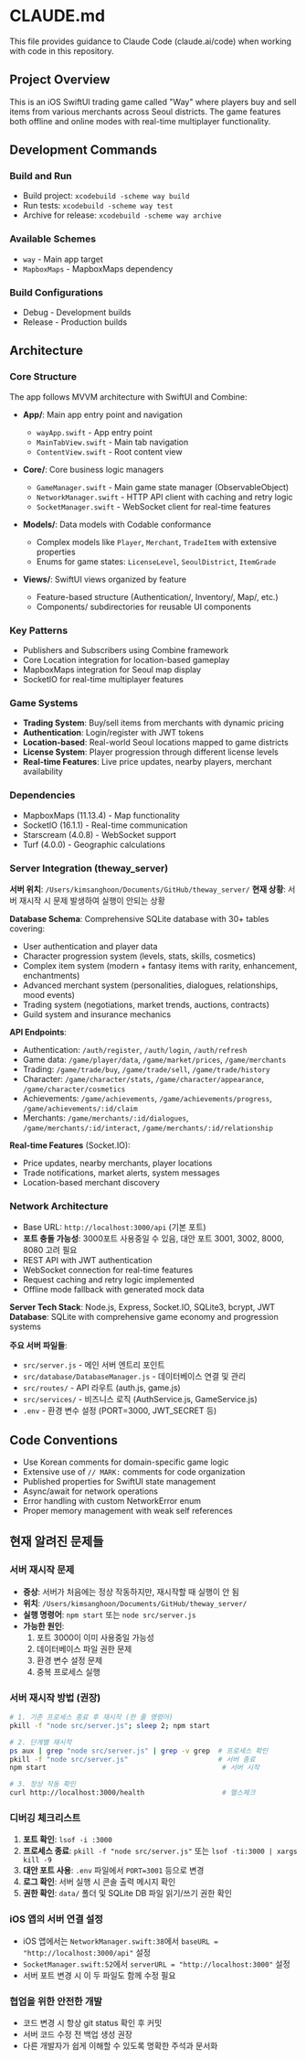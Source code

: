 # CLAUDE.md

This file provides guidance to Claude Code (claude.ai/code) when working with code in this repository.

## Project Overview

This is an iOS SwiftUI trading game called "Way" where players buy and sell items from various merchants across Seoul districts. The game features both offline and online modes with real-time multiplayer functionality.

## Development Commands

### Build and Run
- Build project: `xcodebuild -scheme way build`
- Run tests: `xcodebuild -scheme way test`
- Archive for release: `xcodebuild -scheme way archive`

### Available Schemes
- `way` - Main app target
- `MapboxMaps` - MapboxMaps dependency

### Build Configurations
- Debug - Development builds
- Release - Production builds

## Architecture

### Core Structure
The app follows MVVM architecture with SwiftUI and Combine:

- **App/**: Main app entry point and navigation
  - `wayApp.swift` - App entry point
  - `MainTabView.swift` - Main tab navigation
  - `ContentView.swift` - Root content view

- **Core/**: Core business logic managers
  - `GameManager.swift` - Main game state manager (ObservableObject)
  - `NetworkManager.swift` - HTTP API client with caching and retry logic
  - `SocketManager.swift` - WebSocket client for real-time features

- **Models/**: Data models with Codable conformance
  - Complex models like `Player`, `Merchant`, `TradeItem` with extensive properties
  - Enums for game states: `LicenseLevel`, `SeoulDistrict`, `ItemGrade`

- **Views/**: SwiftUI views organized by feature
  - Feature-based structure (Authentication/, Inventory/, Map/, etc.)
  - Components/ subdirectories for reusable UI components

### Key Patterns
- Publishers and Subscribers using Combine framework
- Core Location integration for location-based gameplay
- MapboxMaps integration for Seoul map display
- SocketIO for real-time multiplayer features

### Game Systems
- **Trading System**: Buy/sell items from merchants with dynamic pricing
- **Authentication**: Login/register with JWT tokens
- **Location-based**: Real-world Seoul locations mapped to game districts
- **License System**: Player progression through different license levels
- **Real-time Features**: Live price updates, nearby players, merchant availability

### Dependencies
- MapboxMaps (11.13.4) - Map functionality
- SocketIO (16.1.1) - Real-time communication
- Starscream (4.0.8) - WebSocket support
- Turf (4.0.0) - Geographic calculations

### Server Integration (theway_server)

**서버 위치**: `/Users/kimsanghoon/Documents/GitHub/theway_server/`
**현재 상황**: 서버 재시작 시 문제 발생하여 실행이 안되는 상황

**Database Schema**: Comprehensive SQLite database with 30+ tables covering:
- User authentication and player data
- Character progression system (levels, stats, skills, cosmetics)  
- Complex item system (modern + fantasy items with rarity, enhancement, enchantments)
- Advanced merchant system (personalities, dialogues, relationships, mood events)
- Trading system (negotiations, market trends, auctions, contracts)
- Guild system and insurance mechanics

**API Endpoints**:
- Authentication: `/auth/register`, `/auth/login`, `/auth/refresh`
- Game data: `/game/player/data`, `/game/market/prices`, `/game/merchants` 
- Trading: `/game/trade/buy`, `/game/trade/sell`, `/game/trade/history`
- Character: `/game/character/stats`, `/game/character/appearance`, `/game/character/cosmetics`
- Achievements: `/game/achievements`, `/game/achievements/progress`, `/game/achievements/:id/claim`
- Merchants: `/game/merchants/:id/dialogues`, `/game/merchants/:id/interact`, `/game/merchants/:id/relationship`

**Real-time Features** (Socket.IO):
- Price updates, nearby merchants, player locations
- Trade notifications, market alerts, system messages
- Location-based merchant discovery

### Network Architecture
- Base URL: `http://localhost:3000/api` (기본 포트)
- **포트 충돌 가능성**: 3000포트 사용중일 수 있음, 대안 포트 3001, 3002, 8000, 8080 고려 필요
- REST API with JWT authentication
- WebSocket connection for real-time features  
- Request caching and retry logic implemented
- Offline mode fallback with generated mock data

**Server Tech Stack**: Node.js, Express, Socket.IO, SQLite3, bcrypt, JWT
**Database**: SQLite with comprehensive game economy and progression systems

**주요 서버 파일들**:
- `src/server.js` - 메인 서버 엔트리 포인트
- `src/database/DatabaseManager.js` - 데이터베이스 연결 및 관리
- `src/routes/` - API 라우트 (auth.js, game.js)
- `src/services/` - 비즈니스 로직 (AuthService.js, GameService.js)
- `.env` - 환경 변수 설정 (PORT=3000, JWT_SECRET 등)

## Code Conventions

- Use Korean comments for domain-specific game logic
- Extensive use of `// MARK:` comments for code organization
- Published properties for SwiftUI state management
- Async/await for network operations
- Error handling with custom NetworkError enum
- Proper memory management with weak self references

## 현재 알려진 문제들

### 서버 재시작 문제
- **증상**: 서버가 처음에는 정상 작동하지만, 재시작할 때 실행이 안 됨
- **위치**: `/Users/kimsanghoon/Documents/GitHub/theway_server/`
- **실행 명령어**: `npm start` 또는 `node src/server.js`
- **가능한 원인**:
  1. 포트 3000이 이미 사용중일 가능성
  2. 데이터베이스 파일 권한 문제
  3. 환경 변수 설정 문제
  4. 중복 프로세스 실행

### 서버 재시작 방법 (권장)
```bash
# 1. 기존 프로세스 종료 후 재시작 (한 줄 명령어)
pkill -f "node src/server.js"; sleep 2; npm start

# 2. 단계별 재시작
ps aux | grep "node src/server.js" | grep -v grep  # 프로세스 확인
pkill -f "node src/server.js"                      # 서버 종료
npm start                                           # 서버 시작

# 3. 정상 작동 확인
curl http://localhost:3000/health                   # 헬스체크
```

### 디버깅 체크리스트
1. **포트 확인**: `lsof -i :3000`
2. **프로세스 종료**: `pkill -f "node src/server.js"` 또는 `lsof -ti:3000 | xargs kill -9`
3. **대안 포트 사용**: `.env` 파일에서 `PORT=3001` 등으로 변경
4. **로그 확인**: 서버 실행 시 콘솔 출력 메시지 확인
5. **권한 확인**: `data/` 폴더 및 SQLite DB 파일 읽기/쓰기 권한 확인

### iOS 앱의 서버 연결 설정
- iOS 앱에서는 `NetworkManager.swift:38`에서 `baseURL = "http://localhost:3000/api"` 설정
- `SocketManager.swift:52`에서 `serverURL = "http://localhost:3000"` 설정
- 서버 포트 변경 시 이 두 파일도 함께 수정 필요

### 협업을 위한 안전한 개발
- 코드 변경 시 항상 git status 확인 후 커밋
- 서버 코드 수정 전 백업 생성 권장
- 다른 개발자가 쉽게 이해할 수 있도록 명확한 주석과 문서화